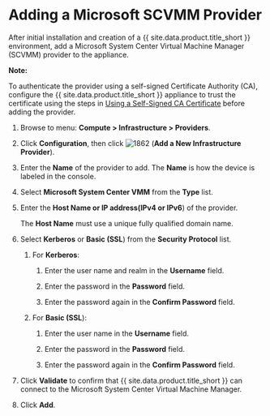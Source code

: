 # Adding a Microsoft SCVMM Provider

After initial installation and creation of a {{ site.data.product.title_short }}
environment, add a Microsoft System Center Virtual Machine Manager
(SCVMM) provider to the appliance.

**Note:**

To authenticate the provider using a self-signed Certificate Authority (CA), configure the {{ site.data.product.title_short }} appliance to trust the
certificate using the steps in [Using a Self-Signed CA Certificate](#app-self_signed_CA) before adding
the provider.

1.  Browse to menu: **Compute > Infrastructure > Providers**.

2.  Click **Configuration**, then click
    ![1862](../images/1862.png) (**Add a New Infrastructure Provider**).

3.  Enter the **Name** of the provider to add. The **Name** is how the
    device is labeled in the console.

4.  Select **Microsoft System Center VMM** from the **Type** list.

5.  Enter the **Host Name or IP address(IPv4 or IPv6**) of the provider.

    <div class="important">

    The **Host Name** must use a unique fully qualified domain name.

    </div>

6.  Select **Kerberos** or **Basic (SSL**) from the **Security
    Protocol** list.

    1.  For **Kerberos**:

        1.  Enter the user name and realm in the **Username** field.

        2.  Enter the password in the **Password** field.

        3.  Enter the password again in the **Confirm Password** field.

    2.  For **Basic (SSL**):

        1.  Enter the user name in the **Username** field.

        2.  Enter the password in the **Password** field.

        3.  Enter the password again in the **Confirm Password** field.

7.  Click **Validate** to confirm that {{ site.data.product.title_short }} can connect to
    the Microsoft System Center Virtual Machine Manager.

8.  Click **Add**.
